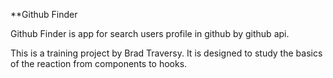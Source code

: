 **Github Finder

Github Finder is app for search users profile in github by github api.

This is a training project by Brad Traversy. It is designed to study the basics of the reaction from components to hooks.
